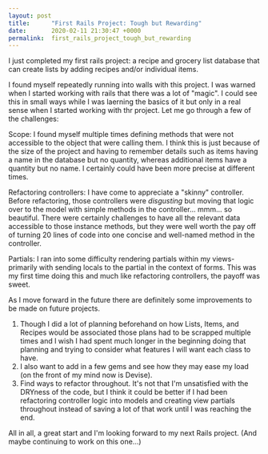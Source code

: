 ```yaml
---
layout: post
title:      "First Rails Project: Tough but Rewarding"
date:       2020-02-11 21:30:47 +0000
permalink:  first_rails_project_tough_but_rewarding
---
```



I just completed my first rails project: a recipe and grocery list database that can create lists by adding recipes and/or individual items.

I found myself repeatedly running into walls with this project. I was warned when I started working with rails that there was a lot of "magic". I could see this in small ways while I was laerning the basics of it but only in a real sense when I started working with thr project. Let me go through a few of the challenges:

Scope: I found myself multiple times defining methods that were not accessible to the object that were calling them. I think this is just because of the size of the project and having to remember details such as items having a name in the database but no quantity, whereas additional items have a quantity but no name. I certainly could have been more precise at different times.

Refactoring controllers: I have come to appreciate a "skinny" controller. Before refactoring, those controllers were *disgusting* but moving that logic over to the model with simple methods in the controller... mmm... so beautiful. There were certainly challenges to have all the relevant data accessible to those instance methods, but they were well worth the pay off of turning 20 lines of code into one concise and well-named method in the controller.

Partials: I ran into some difficulty rendering partials within my views- primarily with sending locals to the partial in the context of forms. This was my first time doing this and much like refactoring controllers, the payoff was sweet.

As I move forward in the future there are definitely some improvements to be made on future projects. 
1. Though I did a lot of planning beforehand on how Lists, Items, and Recipes would be associated those plans had to be scrapped multiple times and I wish I had spent much longer in the beginning doing that planning and trying to consider what features I will want each class to have. 
2. I also want to add in a few gems and see how they may ease my load (on the front of my mind now is Devise).
3. Find ways to refactor throughout. It's not that I'm unsatisfied with the DRYness of the code, but I think it could be better if I had been refactoring controller logic into models and creating view partials throughout instead of saving a lot of that work until I was reaching the end.

All in all, a great start and I'm looking forward to my next Rails project. (And maybe continuing to work on this one...)
